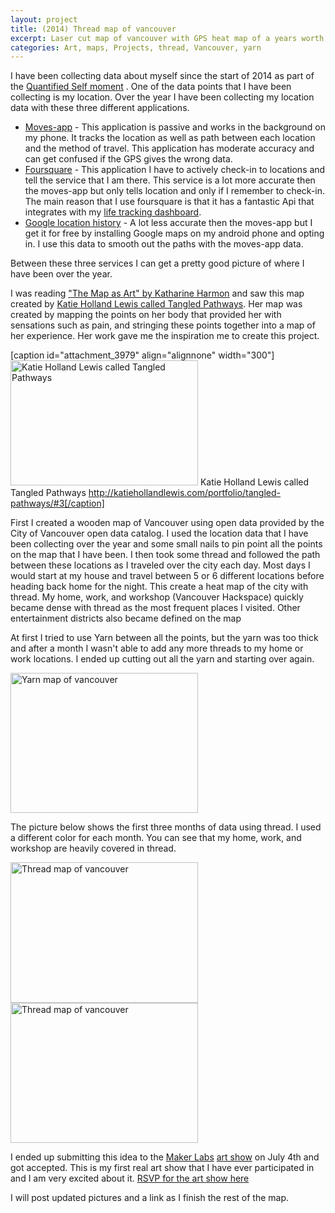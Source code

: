```yaml
---
layout: project
title: (2014) Thread map of vancouver 
excerpt: Laser cut map of vancouver with GPS heat map of a years worth of travel.
categories: Art, maps, Projects, thread, Vancouver, yarn
---
```


I have been collecting data about myself since the start of 2014 as part of the <a href="http://en.wikipedia.org/wiki/Quantified_Self">Quantified Self moment</a> . One of the data points that I have been collecting is my location. Over the year I have been collecting my location data with these three different applications.
<ul>
	<li><a href="http://www.moves-app.com/">Moves-app</a> - This application is passive and works in the background on my phone. It tracks the location as well as path between each location and the method of travel. This application has moderate accuracy and can get confused if the GPS gives the wrong data.</li>
	<li><a href="https://foursquare.com/">Foursquare</a> - This application I have to actively check-in to locations and tell the service that I am there. This service is a lot more accurate then the moves-app but only tells location and only if I remember to check-in. The main reason that I use foursquare is that it has a fantastic Api that integrates with my <a href="http://data.abluestar.com/">life tracking dashboard</a>.</li>
	<li><a href="https://maps.google.com/locationhistory/b/0">Google location history</a> - A lot less accurate then the moves-app but I get it for free by installing Google maps on my android phone and opting in. I use this data to smooth out the paths with the moves-app data.</li>
</ul>
Between these three services I can get a pretty good picture of where I have been over the year.

I was reading <a href="http://www.amazon.ca/The-Map-Art-Contemporary-Cartography/dp/1568989725">"The Map as Art" by Katharine Harmon</a> and saw this map created by <a href="http://katiehollandlewis.com/portfolio/tangled-pathways/#3">Katie Holland Lewis called Tangled Pathways</a>. Her map was created by mapping the points on her body that provided her with sensations such as pain, and stringing these points together into a map of her experience. Her work gave me the inspiration me to create this project.

[caption id="attachment_3979" align="alignnone" width="300"]<a href="/public/uploads/2014/06/img3.jpg"><img class="size-medium wp-image-3979" src="/public/uploads/2014/06/img3-300x200.jpg" alt=" Katie Holland Lewis called Tangled Pathways " width="300" height="200" /></a> Katie Holland Lewis called Tangled Pathways http://katiehollandlewis.com/portfolio/tangled-pathways/#3[/caption]

First I created a wooden map of Vancouver using open data provided by the City of Vancouver open data catalog. I used the location data that I have been collecting over the year and some small nails to pin point all the points on the map that I have been. I then took some thread and followed the path between these locations as I traveled over the city each day. Most days I would start at my house and travel between 5 or 6 different locations before heading back home for the night. This create a heat map of the city with thread. My home, work, and workshop (Vancouver Hackspace) quickly became dense with thread as the most frequent places I visited. Other entertainment districts also became defined on the map

At first I tried to use Yarn between all the points, but the yarn was too thick and after a month I wasn't able to add any more threads to my home or work locations. I ended up cutting out all the yarn and starting over again.

<a href="/public/uploads/2014/06/IMG_20140623_165934.jpg"><img class="alignnone size-medium wp-image-3976" src="/public/uploads/2014/06/IMG_20140623_165934-300x224.jpg" alt="Yarn map of vancouver" width="300" height="224" /></a>

The picture below shows the first three months of data using thread. I used a different color for each month. You can see that my home, work, and workshop are heavily covered in thread.

<a href="/public/uploads/2014/06/IMG_20140623_215023.jpg"><img class="alignnone size-medium wp-image-3977" src="/public/uploads/2014/06/IMG_20140623_215023-300x225.jpg" alt="Thread map of vancouver" width="300" height="225" /></a> <a href="/public/uploads/2014/06/IMG_20140623_215050.jpg"><img class="alignnone size-medium wp-image-3978" src="/public/uploads/2014/06/IMG_20140623_215050-300x224.jpg" alt="Thread map of vancouver" width="300" height="224" /></a>

I ended up submitting this idea to the <a href="http://www.makerlabs.ca/">Maker Labs</a> <a href="https://www.picatic.com/MakerLabsOpening">art show</a> on July 4th and got accepted. This is my first real art show that I have ever participated in and I am very excited about it. <a href="https://www.picatic.com/MakerLabsOpening">RSVP for the art show here</a>

I will post updated pictures and a link as I finish the rest of the map.